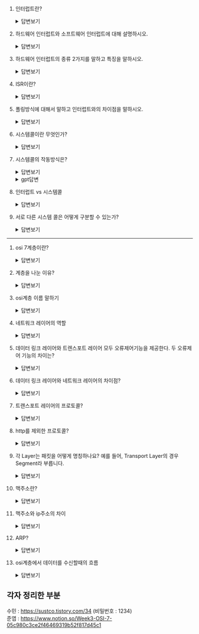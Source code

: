 1. 인터럽트란?

   <details>
       <summary>답변보기</summary>
       A1) 프로그램을 실행하는 도중에 예기치 않은 상황이 발생할 경우 현재 실행 중인 작업을 즉시 중단하고, 발생된 상황에 대한 우선 처리가 필요함을 CPU에게 알리는 것<br>
   A2) 시스템에서 발생한 다양한 종류의 이벤트 혹은 그런 이벤트를 알리는 메커니즘
   </details>

2. 하드웨어 인터럽트와 소프트웨어 인터럽트에 대해 설명하시오.

   <details>
       <summary>답변보기</summary>
         하드웨어 인터럽트는 키보드나 네트워크 카드와 같은 물리적 장치에 의해 발생한다.
         소프트웨어 인터럽트는 시스템 호출과 같은 소프트웨어 이벤트에 의해 발생하며,
         하드웨어 인터럽트는 CPU의 인터럽트 컨트롤러에 의해, 소프트웨어 인터럽트는 운영체제에 의해 처리된다.
   </details>

3. 하드웨어 인터럽트의 종류 2가지를 말하고 특징을 말하시오.

   <details>
       <summary>답변보기</summary>
       하드웨어 인터럽트는 I/O장비에서 아무때나 전달되어 오는 신호로 Maskable 인터럽트와 NMI(non-maskable interrupt) 가 존재<br>
   전자는 interrupt mask가 가능하며(인터럽트가 발생하였을 때 요구를 받아들일지 말지 지정하는것) 그렇기에 무시가 가능하다.
   입출력장치가 제기하는 인터럽트 요청과 거의 대부분의 인터럽트가 여기에 해당한다. <br>
   후자는 무시될 수 없는 인터럽트로 몇몇 심각한 사건(정전, 하드웨어 고장 등 어쩔수없는 오류) 등이 해당
   </details>

4. ISR이란?

   <details>
       <summary>답변보기</summary>
        ISR(Interrupt Service Routine)은 인터럽트가 발생할 때 CPU가 실행하는 루틴입니다. 인터럽트를 일으킨 이벤트를 처리하고 이전 프로그램으로 제어 권한을 되돌리는 역할을 합니다.
   </details>

5. 폴링방식에 대해서 말하고 인터럽트와의 차이점을 말하시오.

   <details>
       <summary>답변보기</summary>
       폴링방식은 사용자가 명령어를 사용해 입력 핀의 값을 계속 읽어 변화를 알아내는 방식이다. (CPU가 주변 입출력 장치들(키보드, 센서, LCD 등)에서의 변화를 지속적으로 계속 확인하고 그에 따라 프로그램을 처리하는 방식)<br>
       폴링방식은 인터럽트 방식에 비해 입출력 장치들과의 상호작용을 많이 할 수록 CPU를 점유하는 시간이 증가하기 때문에 성능이 크게 떨어진다. 또한 한 루프를 다 돌아야지만 상태 변화를 확인 할 수 있다.하지만 인터럽트 방식은 요청이 들어올때만 처리하기 때문에 CPU효율이 떨어지지 않으며 입출력 장치에서의 요청이 발생하는 정확한 타이밍을 알 수 있기 때문에 즉각 반응할 수 있다.
   </details>

6. 시스템콜이란 무엇인가? 

   <details>
       <summary>답변보기</summary>
       시스템콜이란 OS에 인터페이스하기 위한 방법으로 프로그램이 OS커널이 제공하는 서비스를 이용하고 싶을 때 시스템콜을 통해 실행한다. 
   </details>

7. 시스템콜의 작동방식은?

   <details>
       <summary>답변보기</summary>
         프로그램이 시스템 콜을 할 때 CPU가 사용자 모드에서 커널모드로 전환하여, 프로그램이 운영체제의 커널에 접근하여 원하는 서비스를 요청 할 수 있다.
         ```
         x86 아키텍처에서 시스템 호출은 시스템 호출 번호를 인수로 하여 명령어 'syscall' 또는 'int'를 실행함으로써 이루어진다. 그런 다음 커널은 해당 시스템 호출 핸들러 기능          을 실행하기 시작합니다. ARM 아키텍처는 소프트웨어 인터럽트를 사용하여 커널 모드로 전환한다.
         ```
   </details>

   <details>
       <summary>gpt답변</summary>
         시스템콜(System Call)은 사용자 모드(User Mode)에서 실행 중인 프로그램이 커널 모드(Kernel Mode)로 전환하여 운영체제 커널 내의 함수를 호출하는 방식으로 동작합니다. 이를 간단히 요약하면, 사용자 모드에서 실행 중인 프로그램이 운영체제의 서비스를 호출하는 것입니다.
   <br><br>
   시스템콜이 동작하는 방식은 다음과 같습니다.
   <br><br>
   1. 사용자 모드에서 실행 중인 프로그램이 시스템콜을 호출합니다.
   <br>
   2. 시스템콜은 CPU에서 실행 중인 프로그램을 일시적으로 멈추고, 인터럽트(Interrupt)를 발생시킵니다.
   <br>
   3. 발생한 인터럽트는 운영체제 내부에서 처리됩니다. 이때, 시스템콜 핸들러(System Call Handler)가 실행됩니다.
   <br>
   4. 시스템콜 핸들러는 사용자 모드에서 호출한 시스템콜의 종류를 확인하고, 해당하는 서비스를 제공하는 커널 내부의 함수를 호출합니다.
   <br>
   5. 호출된 함수가 실행을 완료하면, 결과를 시스템콜 핸들러에 반환합니다.
   <br>
   6. 시스템콜 핸들러는 반환된 결과를 사용자 모드로 전달하고, 다시 CPU를 사용자 모드에서 실행 중인 프로그램으로 전환합니다.
   <br>
   이러한 방식으로 시스템콜은 사용자 모드와 커널 모드 간의 접점이 되어, 운영체제에서 제공하는 서비스를 호출하고, 보안 및 안정성을 유지하면서 프로그램이 실행될 수 있도록 합니다.
   </details>

8. 인터럽트 vs 시스템콜

   <details>
       <summary>답변보기</summary>
         인터럽트는 외부 이벤트에 의해 발생하고 CPU에 의해 처리되는 반면에 시스템 콜은 프로그램에 의해 시작되고 운영 체제에 의해 처리된다.
         인터럽트는 외부 이벤트를 처리하고 입출력 작업을 수행하는 데 사용되며, 시스템 호출은 운영 체제 서비스와 리소스에 액세스하는 데 사용됩니다.
   </details>


9. 서로 다른 시스템 콜은 어떻게 구분할 수 있는가?

     <details>
         <summary>답변보기</summary>
         커널은 내부적으로 각각의 시스템콜을 구분하기 위해 기능별로 고유번호를 할당해놓는다.
     </details>



------



1. osi 7계층이란? 

   <details>
       <summary>답변보기</summary>
       OSI 7계층은 네트워크에서 통신이 일어나는 과정을 7단계로 나눈 것을 말한다. 이는 국제표준규격으로, 동일한 규격을 갖게 해 원할한 통신이 가능하게 했다.
   </details>

2. 계층을 나눈 이유?

   <details>
       <summary>답변보기</summary>
       통신이 일어나는 과정을 단계별로 알 수 있고, 특정한 곳에 이상이 생기면 그 단계만 수정할 수 있기 때문이다.
   </details>

3. osi계층 이름 말하기

   <details>
       <summary>답변보기</summary>물리계층
       <br>데이터 링크 계층<br>네트워크 계층<br>전송계층<br>세션 계층<br>표현계층<br>응용계층
   </details>

4. 네트워크 레이어의 역할

   <details>
       <summary>답변보기</summary>
       데이터를 목적지까지 가장 안전하고 빠르게 전달하는 기능을 담당한다.
       라우터를 통해 이동할 경로를 선택하여 IP 주소를 지정하고, 해당 경로에 따라 패킷을 전달해준다.라우팅, 흐름 제어, 오류 제어, 세그먼테이션 등을 수행한다.
   </details>

5. 데이터 링크 레이어와 트렌스포트 레이어 모두 오류제어기능을 제공한다. 두 오류제어 기능의 차이는?

   <details>
       <summary>답변보기</summary>
       데이터 링크 계층에서는 오류가 난 프레임을 버려버리는 방식이지만, 트랜스포트계층의 오류제어는 오류가 생기면 재발송함으로써 오류복구까지 해준다.
   </details>

6. 데이터 링크 레이어와 네트워크 레이어의 차이점?

   <details>
       <summary>답변보기</summary>
       네트워크 계층은 서로 다른 두 네트워크간의 전송을 담당한다면, 데이터 링크 계층은 동일한 네트워크 내에서 전송을 담당한다.
   </details>

7. 트랜스포트 레이어의 프로토콜? 

   <details>
       <summary>답변보기</summary>
       TCP, UDP 가 해당한다.
   </details>

8. http를 제외한 프로토콜?

   <details>
       <summary>답변보기</summary>
   FTP, SMTP, POP3, IMAP, Telnet, DNS 등과 같은 프로토콜이 있다.
   </details>

9. 각 Layer는 패킷을 어떻게 명칭하나요?  예를 들어, Transport Layer의 경우 Segment라 부릅니다.

   <details>
       <summary>답변보기</summary>
       데이터링크 계층 - 프레임<br>
   네트워크 계층 - 패킷<br>
   전송계층 - 세그먼트
   </details>

10. 맥주소란?

    <details>
        <summary>답변보기</summary>
        Mac 주소란 컴퓨터 간 데이터를 전송하기 위해 있는 컴퓨터의 물리적 주소 또는 하드웨어 주소라고 한다.
    </details>

11. 맥주소와 ip주소의 차이

    <details>
        <summary>답변보기</summary>
        MAC 주소는 IP주소와 마찬가지로 네트워크 통신에서 통신기기의 식별번호를 나타내는 것이다. <br>
    IP주소와의 차이점은, IP주소는 임시적으로 다른 주체에 의해 할당 되는 것이지만,
    MAC 주소는 통신기기의 하드웨어 자체에 부여된 고유한 식별번호를 나타낸다.<br>
    이 IP주소는 통신기기마다 고유하게 할당되어 있는 것이 아니라, 대부분 통신사에 일정 금액을 지불하고 받아오는 것이기 때문에 경우에 따라 바뀔 수 있다. 
    </details>

12. ARP?

    <details>
        <summary>답변보기</summary>
        논리적인 주소 (IP Address)를 물리적인 주소 (MAC Address)로 변환하는 작업
    </details>

13. osi계층에서 데이터를 수신할때의 흐름

    <details>
        <summary>답변보기</summary>
         1. physical layer 에서 전기적인 데이터를 수신한다.
         2. Data-Link layer에서 프레임에 부여한 주소(MAC)를 해석하고, 에러/재전송/흐름제어 등을 체크한다.<br>
         3. network layer에서는 전송받은 목적지 IP주소가 맞는지를 체크한다. 또한 데이터가 너무 빨리 전송되었거나 수신되지 않도록 흐름을 제어한다.<br>
         4. Transport layer에서 전달받은 포트 번호를 통해 어느 어플리케이션에 데이터를 전달해야하는지를 체크하거나, 데이터가 올바른 순서로 수신되었는지 확인 한다.<br>
         5. Session layer에서는 장치간의 연결 세션을 설정하고 시간초과, 오류등을 체크한다.<br>
         6. Presentation layer에서는 데이터를 애플리케이션 계층에 전달하기 위해 암호화 된 데이터를 해석하거나, 압축한 데이터를 압축해제하는 등 데이터를 해석하는 역할을 수행한다.<br>
         7. Application Layer에서 해당 프로토콜의 종류를 해석하고 해당 프로토콜에 맞는 해석방법을 통해 데이터를 해석하거나, 인증 및 권한 부여 문제도 해결한다.
    
    </details>





## 각자 정리한 부분

수민 : https://sustco.tistory.com/34 (비밀번호 : 1234)<br>
준엽 : https://www.notion.so/Week3-OSI-7-05c980c3ce2f46469319b52f817d45c1
